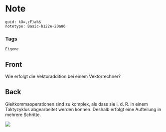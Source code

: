 # Note
```
guid: kO=,zF)a%$
notetype: Basic-b122e-20a86
```

### Tags
```
Eigene
```

## Front
Wie erfolgt die Vektoraddition bei einem Vektorrechner?

## Back
Gleitkommaoperationen sind zu komplex, als dass sie i. d. R. in
einem Taktyzyklus abgearbeitet werden können. Deshalb erfolgt eine
Aufteilung in mehrere Schritte.
<div><img src="paste-e8859c71078380c3e3549ff2f134c1b3aede56cd.jpg"></div>
